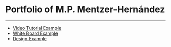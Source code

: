 # Portfolio of  M.P. Mentzer-Hernández

<hr> </hr>

<ul>
    <li><a href="https://www.google.com" rel="noopener noreferrer" target="_blank">Video Tutorial Example<br></a></li>
    <li><a href="https://www.google.com" rel="noopener noreferrer" target="_blank">White Board Example</a></li>
    <li><a href="https://www.google.com" rel="noopener noreferrer" target="_blank">Design Example</a></li>
</ul>
<p><br></p>
